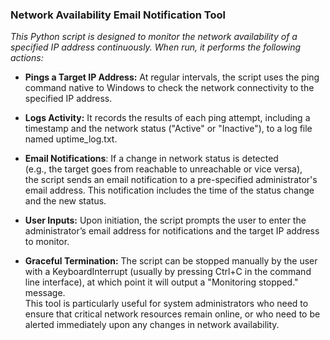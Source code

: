 ### Network Availability Email Notification Tool

*This Python script is designed to monitor the network availability of a specified IP address continuously. When run, it performs the following actions:*

- **Pings a Target IP Address:** At regular intervals, the script uses the ping command native to Windows to check the network connectivity to the specified IP address.

- **Logs Activity:** It records the results of each ping attempt, including a timestamp and the network status ("Active" or "Inactive"), to a log file named uptime_log.txt.

- **Email Notifications**: If a change in network status is detected <br/> (e.g., the target goes from reachable to unreachable or vice versa),<br/> the script sends an email notification to a pre-specified administrator's email address. This notification includes the time of the status change and the new status.

- **User Inputs:** Upon initiation, the script prompts the user to enter the administrator’s email address for notifications and the target IP address to monitor.

- **Graceful Termination:** The script can be stopped manually by the user with a KeyboardInterrupt (usually by pressing Ctrl+C in the command line interface), at which point it will output a "Monitoring stopped." message. <br/>
This tool is particularly useful for system administrators who need to ensure that critical network resources remain online, or who need to be alerted immediately upon any changes in network availability.
